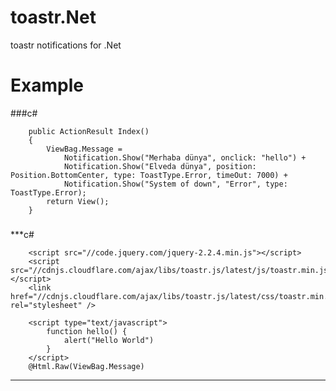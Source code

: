 # toastr.Net
toastr notifications for .Net


# Example
###c#

        public ActionResult Index()
        {
            ViewBag.Message =
                Notification.Show("Merhaba dünya", onclick: "hello") +
                Notification.Show("Elveda dünya", position: Position.BottomCenter, type: ToastType.Error, timeOut: 7000) +
                Notification.Show("System of down", "Error", type: ToastType.Error);
            return View();
        }

###
***c#

        
        
        <script src="//code.jquery.com/jquery-2.2.4.min.js"></script>
        <script src="//cdnjs.cloudflare.com/ajax/libs/toastr.js/latest/js/toastr.min.js"></script>
        <link href="//cdnjs.cloudflare.com/ajax/libs/toastr.js/latest/css/toastr.min.css" rel="stylesheet" />
        
        <script type="text/javascript">
            function hello() {
                alert("Hello World")
            }
        </script>
        @Html.Raw(ViewBag.Message)

***

